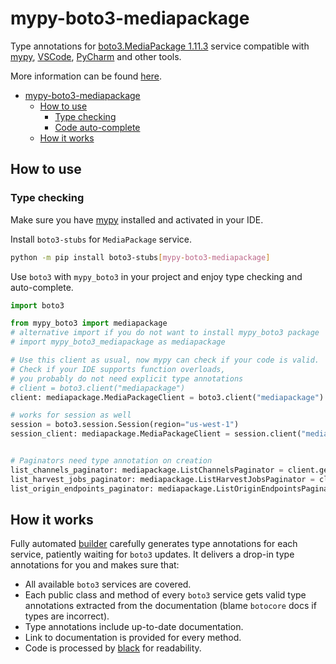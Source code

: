 # mypy-boto3-mediapackage

Type annotations for
[boto3.MediaPackage 1.11.3](https://boto3.amazonaws.com/v1/documentation/api/1.11.3/reference/services/mediapackage.html#MediaPackage) service
compatible with [mypy](https://github.com/python/mypy), [VSCode](https://code.visualstudio.com/),
[PyCharm](https://www.jetbrains.com/pycharm/) and other tools.

More information can be found [here](https://vemel.github.io/mypy_boto3/).

- [mypy-boto3-mediapackage](#mypy-boto3-mediapackage)
  - [How to use](#how-to-use)
    - [Type checking](#type-checking)
    - [Code auto-complete](#code-auto-complete)
  - [How it works](#how-it-works)

## How to use

### Type checking

Make sure you have [mypy](https://github.com/python/mypy) installed and activated in your IDE.

Install `boto3-stubs` for `MediaPackage` service.

```bash
python -m pip install boto3-stubs[mypy-boto3-mediapackage]
```

Use `boto3` with `mypy_boto3` in your project and enjoy type checking and auto-complete.

```python
import boto3

from mypy_boto3 import mediapackage
# alternative import if you do not want to install mypy_boto3 package
# import mypy_boto3_mediapackage as mediapackage

# Use this client as usual, now mypy can check if your code is valid.
# Check if your IDE supports function overloads,
# you probably do not need explicit type annotations
# client = boto3.client("mediapackage")
client: mediapackage.MediaPackageClient = boto3.client("mediapackage")

# works for session as well
session = boto3.session.Session(region="us-west-1")
session_client: mediapackage.MediaPackageClient = session.client("mediapackage")


# Paginators need type annotation on creation
list_channels_paginator: mediapackage.ListChannelsPaginator = client.get_paginator("list_channels")
list_harvest_jobs_paginator: mediapackage.ListHarvestJobsPaginator = client.get_paginator("list_harvest_jobs")
list_origin_endpoints_paginator: mediapackage.ListOriginEndpointsPaginator = client.get_paginator("list_origin_endpoints")
```

## How it works

Fully automated [builder](https://github.com/vemel/mypy_boto3) carefully generates
type annotations for each service, patiently waiting for `boto3` updates. It delivers
a drop-in type annotations for you and makes sure that:

- All available `boto3` services are covered.
- Each public class and method of every `boto3` service gets valid type annotations
  extracted from the documentation (blame `botocore` docs if types are incorrect).
- Type annotations include up-to-date documentation.
- Link to documentation is provided for every method.
- Code is processed by [black](https://github.com/psf/black) for readability.
